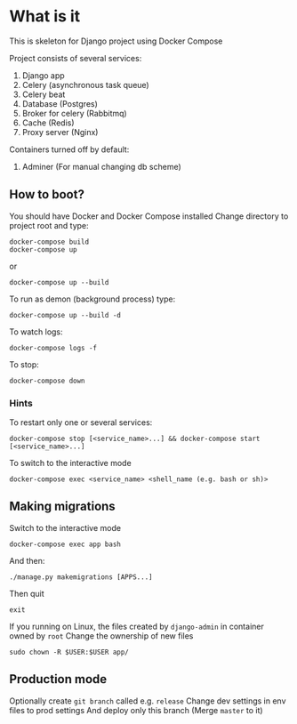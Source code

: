 # What is it

This is skeleton for Django project using Docker Compose

Project consists of several services:
1. Django app
2. Celery (asynchronous task queue)
3. Celery beat
4. Database (Postgres)
5. Broker for celery (Rabbitmq)
6. Cache (Redis)
7. Proxy server (Nginx)

Containers turned off by default:
1. Adminer (For manual changing db scheme)

## How to boot?

You should have Docker and Docker Compose installed
Change directory to project root and type:
```
docker-compose build
docker-compose up
```
or
```
docker-compose up --build
```

To run as demon (background process) type:
```
docker-compose up --build -d
```

To watch logs:
```
docker-compose logs -f
```

To stop:
```
docker-compose down
```

### Hints
To restart only one or several services:
```
docker-compose stop [<service_name>...] && docker-compose start [<service_name>...]
```

To switch to the interactive mode
```
docker-compose exec <service_name> <shell_name (e.g. bash or sh)>
```
## Making migrations

Switch to the interactive mode
```
docker-compose exec app bash
```

And then:

```
./manage.py makemigrations [APPS...]
```

Then quit
```
exit
```
If you running on Linux, the files created by ```django-admin``` in container owned by ```root```
Change the ownership of new files
```
sudo chown -R $USER:$USER app/
```

## Production mode
Optionally create ```git branch``` called e.g. ```release```
Change dev settings in env files to prod settings
And deploy only this branch (Merge ```master``` to it)
